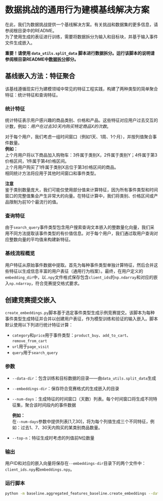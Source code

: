 # 数据挑战的通用行为建模基线解决方案

在此，我们为数据挑战提供一个基线解决方案。有关挑战和数据集的更多信息，请参阅根目录中的README。  
为了使用生成的表征进行训练，需要将数据拆分为输入和目标块，并基于输入事件文件生成嵌入。

**重要！请使用 `data_utils.split_data` 脚本进行数据拆分。运行该脚本的说明请参阅根目录README中[数据拆分](https://github.com/Synerise/recsys2025#data-splitting)部分。**

## 基线嵌入方法：特征聚合

该基线遵循现实行为建模领域中常见的特征工程实践，构建了两种类型的简单聚合特征：统计特征和查询特征。

### 统计特征

统计特征表示用户感兴趣的商品类别、价格和产品。这些特征对应用户过去交互的计数，例如：*用户在过去30天内购买特定商品X的次数*。

对于每个用户，我们考虑一组时间窗口（例如1天、1周、1个月），并按列值聚合事件数量。  
**例如：**  
上个月用户将以下商品加入购物车：3件属于类别X，2件属于类别Y；4件属于第3价格区间，1件属于第4价格区间。  
上个月用户购买了1件属于类别X且位于第3价格区间的商品。  
相同统计方法将应用于其他时间窗口和事件类型。

**注意**  
鉴于类别数量庞大，我们可能仅使用部分值来计算特征，因为所有事件类型和时间窗口的完整值集会产生非常大的向量。在特征计算中，我们将类别、价格区间或产品限制为前10个最流行的值。

### 查询特征

由于`search_query`事件类型包含用户搜索查询文本嵌入的整数量化向量，我们采用不同方法提取该事件类型的有价值信息。对于每个用户，我们通过取用户查询对应整数向量的平均值来构建新特征。

### 基线流程概览

用户特征从原始事件数据中提取。首先为每种事件类型单独计算特征，然后合并这些特征以生成信息丰富的用户表征（通用行为档案）。最终，在用户定义的`embedding_dir`中，以`.npy`文件格式保存包含`client_ids`的`np.ndarray`和对应的嵌入`np.ndarray`，符合竞赛提交格式要求。

## 创建竞赛提交嵌入

`create_embeddings.py`脚本基于选定事件类型生成示例竞赛提交。该脚本为每种事件类型生成特征并合并以创建用户表征，作为模型训练和验证的输入嵌入。脚本默认使用以下列进行统计特征计算：
 - `category`和`price`用于事件类型：`product_buy`、`add_to_cart`、`remove_from_cart`
 - `url`用于`page_visit`
 - `query`用于`search_query`

### 参数

- `--data-dir`：包含训练和目标数据的目录——由`data_utils.split_data`生成
- `--embeddings-dir`：保存符合竞赛格式的生成嵌入的目录
- `--num-days`：生成特征的时间窗口（天数）列表。每个时间窗口将生成不同特征集，聚合该时间段内的事件数据

  **例如：**  
  在`--num-days`参数中提供列表[1,7,30]，将为每个列值生成三个不同特征，例如：过去1、7、30天内购买的某类别商品数量。
  
- `--top-n`：特征生成时考虑的列值前N位数量

### 输出

用户ID和对应的嵌入向量将保存在`--embeddings-dir`目录下的两个文件中：`client_ids.npy`和`embeddings.npy`。

### 运行脚本

```bash
python -m baseline.aggregated_features_baseline.create_embeddings --data-dir <拆分后的挑战数据目录> --embeddings-dir <你的嵌入目录>
```